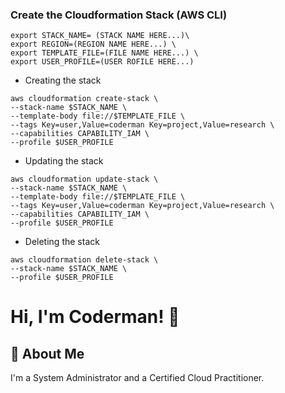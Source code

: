 
### Create the Cloudformation Stack (AWS CLI)

```
export STACK_NAME= (STACK NAME HERE...)\
export REGION=(REGION NAME HERE...) \
export TEMPLATE_FILE=(FILE NAME HERE...) \
export USER_PROFILE=(USER ROFILE HERE...)

```
- Creating the stack

```
aws cloudformation create-stack \
--stack-name $STACK_NAME \
--template-body file://$TEMPLATE_FILE \
--tags Key=user,Value=coderman Key=project,Value=research \
--capabilities CAPABILITY_IAM \
--profile $USER_PROFILE
```
- Updating the stack

```
aws cloudformation update-stack \
--stack-name $STACK_NAME \
--template-body file://$TEMPLATE_FILE \
--tags Key=user,Value=coderman Key=project,Value=research \
--capabilities CAPABILITY_IAM \
--profile $USER_PROFILE
```

- Deleting the stack

```
aws cloudformation delete-stack \
--stack-name $STACK_NAME \
--profile $USER_PROFILE
```

# Hi, I'm Coderman! 👋


## 🚀 About Me
I'm a System Administrator and a Certified Cloud Practitioner.
